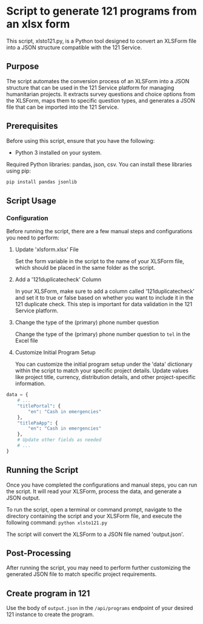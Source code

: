 # Script to generate 121 programs from an xlsx form

This script, xlsto121.py, is a Python tool designed to convert an XLSForm file into a JSON structure compatible with the 121 Service.

## Purpose

The script automates the conversion process of an XLSForm into a JSON structure that can be used in the 121 Service platform for managing humanitarian projects. It extracts survey questions and choice options from the XLSForm, maps them to specific question types, and generates a JSON file that can be imported into the 121 Service.

## Prerequisites

Before using this script, ensure that you have the following:

- Python 3 installed on your system.

Required Python libraries: pandas, json, csv. You can install these libraries using pip:

```bash
pip install pandas jsonlib
```

## Script Usage

### Configuration

Before running the script, there are a few manual steps and configurations you need to perform:

1. Update 'xlsform.xlsx' File

   Set the form variable in the script to the name of your XLSForm file, which should be placed in the same folder as the script.

2. Add a '121duplicatecheck' Column

   In your XLSForm, make sure to add a column called '121duplicatecheck' and set it to true or false based on whether you want to include it in the 121 duplicate check. This step is important for data validation in the 121 Service platform.

3. Change the type of the (primary) phone number question

   Change the type of the (primary) phone number question to `tel` in the Excel file

4. Customize Initial Program Setup

   You can customize the initial program setup under the 'data' dictionary within the script to match your specific project details. Update values like project title, currency, distribution details, and other project-specific information.

```python
data = {
    # ...
    "titlePortal": {
        "en": "Cash in emergencies"
    },
    "titlePaApp": {
        "en": "Cash in emergencies"
    },
    # Update other fields as needed
    # ...
}
```

## Running the Script

Once you have completed the configurations and manual steps, you can run the script. It will read your XLSForm, process the data, and generate a JSON output.

To run the script, open a terminal or command prompt, navigate to the directory containing the script and your XLSForm file, and execute the following command: `python xlsto121.py`

The script will convert the XLSForm to a JSON file named 'output.json'.

## Post-Processing

After running the script, you may need to perform further customizing the generated JSON file to match specific project requirements.

## Create program in 121

Use the body of `output.json` in the `/api/programs` endpoint of your desired 121 instance to create the program.
